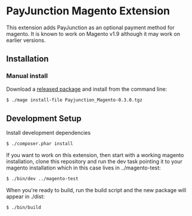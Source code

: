 # PayJunction Magento Extension

This extension adds PayJunction as an optional payment method for magento. It is known to work on Magento v1.9 although it may work on earlier versions.

## Installation
### Manual install
Download a [released package](http://brandedcrate-releases.s3-website-us-west-1.amazonaws.com/?prefix=payjunction-magento/) and install from the command line:
~~~bash
$ ./mage install-file Payjunction_Magento-0.3.0.tgz
~~~

## Development Setup
Install development dependencies
~~~bash
$ ./composer.phar install
~~~

If you want to work on this extension, then start with a working magento installation, clone this repository and run the dev task pointing it to your magento installation which in this case lives in ../magento-test:
~~~bash
$ ./bin/dev ../magento-test
~~~

When you're ready to build, run the build script and the new package will appear in ./dist:
~~~bash
$ ./bin/build
~~~
